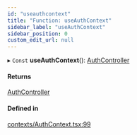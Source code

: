 ```yaml
---
id: "useauthcontext"
title: "Function: useAuthContext"
sidebar_label: "useAuthContext"
sidebar_position: 0
custom_edit_url: null
---
```


▸ `Const` **useAuthContext**(): [AuthController](../interfaces/authcontroller.md)

#### Returns

[AuthController](../interfaces/authcontroller.md)

#### Defined in

[contexts/AuthContext.tsx:99](https://github.com/Camberi/firecms/blob/b1328ad/src/contexts/AuthContext.tsx#L99)

